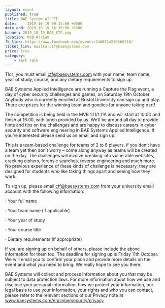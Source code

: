 ```yaml
---
layout: event
published: true
title: BAE System AI CTF
date:     2019-10-19 09:15:00 +0000
date_end: 2019-10-19 16:30:00 +0000
banner: 2019_10_19_BAE_CTF.png
location: MVB Atrium
fb_link: https://www.facebook.com/events/2460784210666318/
ticket_link: mailto:ctf@baesystems.com
price: Free
category:
    - Tech Talk
---
```


Tldr; you must email ctf@baesystems.com with your name, team name, year of study, course, and any dietary requirements to sign up

BAE Systems Applied Intelligence are running a Capture the Flag event, a day of cyber security challenges and games, on Saturday 19th October. Anybody who is currently enrolled at Bristol University can sign up and play. There are prizes for the winning team and goodies for anyone taking part!

The competition is being held in the MVB 1.11/1.11A and will start at 10:00 and finish at 16:00, with lunch provided by us. We’ll be around all day to provide hints and tips on the challenges and are happy to discuss careers in cyber security and software engineering in BAE Systems Applied Intelligence. If you’re interested please send us an email and sign up!

This is a team-based challenge for teams of 2 to 6 players. If you don’t have a team yet then don’t worry – come along anyway as teams will be created on the day. The challenges will involve breaking into vulnerable websites, cracking ciphers, forensic searches, reverse engineering and much more. No previous experience of these kinds of challenge is necessary; they are designed for students who like taking things apart and seeing how they work.

To sign up, please email ctf@baesystems.com from your university email account with the following information:

·         Your full name

·         Your team name (if applicable)

·         Your year of study

·         Your course title

·         Dietary requirements (if appropriate)

If you are signing up on behalf of others, please include the above information for them too. The deadline for signing up is Friday 11th October. We will email you to confirm your place and provide more details on the event and what you need to bring. We really hope to see you there.

BAE Systems will collect and process information about you that may be subject to data protection laws. For more information about how we use and disclose your personal information, how we protect your information, our legal basis to use your information, your rights and who you can contact, please refer to the relevant sections of our Privacy note at www.baesystems.com/en/cybersecurity/privacy
